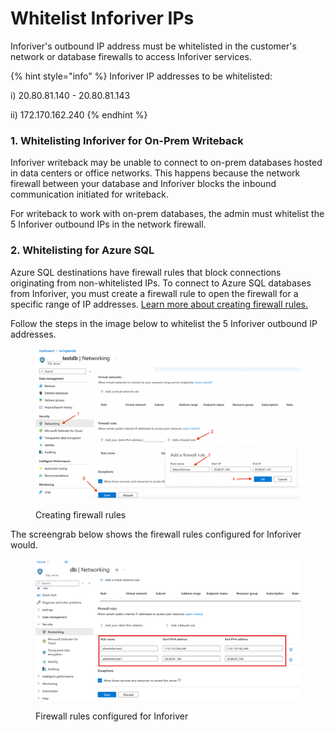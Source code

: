 # Whitelist Inforiver IPs

Inforiver's outbound IP address must be whitelisted in the customer's network or database firewalls to access Inforiver services.&#x20;

{% hint style="info" %}
Inforiver IP addresses to be whitelisted:

i) 20.80.81.140 - 20.80.81.143&#x20;

ii) 172.170.162.240
{% endhint %}

### 1. Whitelisting Inforiver for On-Prem Writeback

Inforiver writeback may be unable to connect to on-prem databases hosted in data centers or office networks. This happens because the network firewall between your database and Inforiver blocks the inbound communication initiated for writeback.&#x20;

For writeback to work with on-prem databases, the admin must whitelist the 5 Inforiver outbound IPs in the network firewall.

### 2. Whitelisting for Azure SQL

Azure SQL destinations have firewall rules that block connections originating from non-whitelisted IPs. To connect to Azure SQL databases from Inforiver, you must create a firewall rule to open the firewall for a specific range of IP addresses. [Learn more about creating firewall rules.](https://learn.microsoft.com/en-us/azure/azure-sql/database/firewall-create-server-level-portal-quickstart?view=azuresql)

Follow the steps in the image below to whitelist the 5 Inforiver outbound IP addresses.&#x20;

<figure><img src="../../../.gitbook/assets/image (9) (7).png" alt=""><figcaption><p>Creating firewall rules</p></figcaption></figure>

The screengrab below shows the firewall rules configured for Inforiver would.

<figure><img src="../../../.gitbook/assets/image (1) (1) (1) (1) (1) (1).png" alt=""><figcaption><p>Firewall rules configured for Inforiver</p></figcaption></figure>
